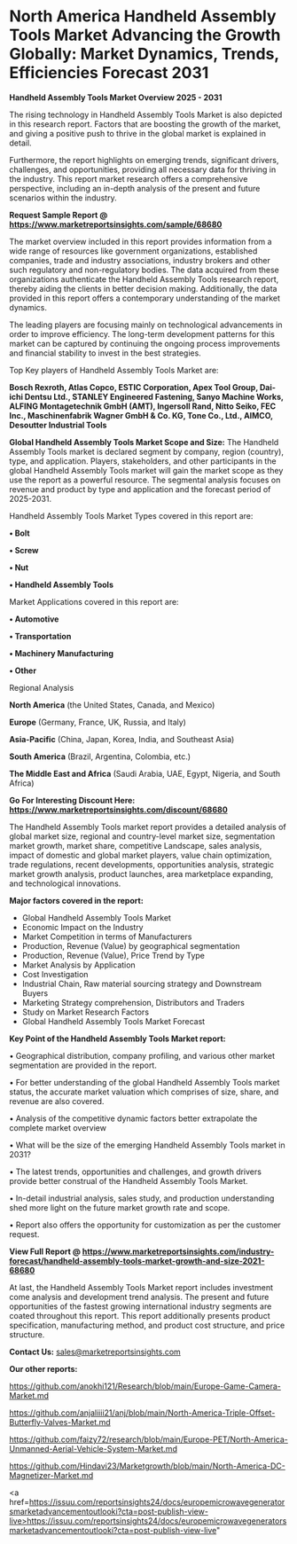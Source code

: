 # North America Handheld Assembly Tools Market Advancing the Growth Globally: Market Dynamics, Trends, Efficiencies Forecast 2031

<Strong> Handheld Assembly Tools Market Overview 2025 - 2031</strong>

The rising technology in Handheld Assembly Tools Market is also depicted in this research report. Factors that are boosting the growth of the market, and giving a positive push to thrive in the global market is explained in detail.

Furthermore, the report highlights on emerging trends, significant drivers, challenges, and opportunities, providing all necessary data for thriving in the industry. This report market research offers a comprehensive perspective, including an in-depth analysis of the present and future scenarios within the industry.

<strong>Request Sample Report @ <a href=https://www.marketreportsinsights.com/sample/68680>https://www.marketreportsinsights.com/sample/68680</a></strong>

The market overview included in this report provides information from a wide range of resources like government organizations, established companies, trade and industry associations, industry brokers and other such regulatory and non-regulatory bodies. The data acquired from these organizations authenticate the Handheld Assembly Tools research report, thereby aiding the clients in better decision making. Additionally, the data provided in this report offers a contemporary understanding of the market dynamics.

The leading players are focusing mainly on technological advancements in order to improve efficiency. The long-term development patterns for this market can be captured by continuing the ongoing process improvements and financial stability to invest in the best strategies.

Top Key players of Handheld Assembly Tools Market are:

<strong>Bosch Rexroth, Atlas Copco, ESTIC Corporation, Apex Tool Group, Dai-ichi Dentsu Ltd., STANLEY Engineered Fastening, Sanyo Machine Works, ALFING Montagetechnik GmbH (AMT), Ingersoll Rand, Nitto Seiko, FEC Inc., Maschinenfabrik Wagner GmbH & Co. KG, Tone Co., Ltd., AIMCO, Desoutter Industrial Tools</strong>

<strong><b>Global Handheld Assembly Tools Market Scope and Size:</b></strong>
The Handheld Assembly Tools market is declared segment by company, region (country), type, and application. Players, stakeholders, and other participants in the global Handheld Assembly Tools market will gain the market scope as they use the report as a powerful resource. The segmental analysis focuses on revenue and product by type and application and the forecast period of 2025-2031.

Handheld Assembly Tools Market Types covered in this report are:

<strong>• Bolt

• Screw

• Nut

• Handheld Assembly Tools</strong>

Market Applications covered in this report are:

<strong>• Automotive

• Transportation

• Machinery Manufacturing

• Other</strong> 

Regional Analysis

<strong>North America</strong> (the United States, Canada, and Mexico)

<strong>Europe</strong> (Germany, France, UK, Russia, and Italy)

<strong>Asia-Pacific</strong> (China, Japan, Korea, India, and Southeast Asia)

<strong>South America</strong> (Brazil, Argentina, Colombia, etc.)

<strong>The Middle East and Africa</strong> (Saudi Arabia, UAE, Egypt, Nigeria, and South Africa)

<strong>Go For Interesting Discount Here: <a href=https://www.marketreportsinsights.com/discount/68680>https://www.marketreportsinsights.com/discount/68680</a></strong>

The Handheld Assembly Tools market report provides a detailed analysis of global market size, regional and country-level market size, segmentation market growth, market share, competitive Landscape, sales analysis, impact of domestic and global market players, value chain optimization, trade regulations, recent developments, opportunities analysis, strategic market growth analysis, product launches, area marketplace expanding, and technological innovations.

<strong><b>Major factors covered in the report:</b></strong>
<ul>
  <li>Global Handheld Assembly Tools Market </li>
  <li>Economic Impact on the Industry</li>
  <li>Market Competition in terms of Manufacturers</li>
  <li>Production, Revenue (Value) by geographical segmentation</li>
  <li>Production, Revenue (Value), Price Trend by Type</li>
  <li>Market Analysis by Application</li>
  <li>Cost Investigation</li>
  <li>Industrial Chain, Raw material sourcing strategy and Downstream Buyers</li>
  <li>Marketing Strategy comprehension, Distributors and Traders</li>
  <li>Study on Market Research Factors</li>
  <li>Global Handheld Assembly Tools Market Forecast</li>
</ul>

<strong><b>Key Point of the Handheld Assembly Tools Market report:</b></strong>

• Geographical distribution, company profiling, and various other market segmentation are provided in the report.

• For better understanding of the global Handheld Assembly Tools market status, the accurate market valuation which comprises of size, share, and revenue are also covered.

• Analysis of the competitive dynamic factors better extrapolate the complete market overview

• What will be the size of the emerging Handheld Assembly Tools market in 2031?

• The latest trends, opportunities and challenges, and growth drivers provide better construal of the Handheld Assembly Tools Market.

• In-detail industrial analysis, sales study, and production understanding shed more light on the future market growth rate and scope.

• Report also offers the opportunity for customization as per the customer request.

<strong><b>View Full Report @ <a href=https://www.marketreportsinsights.com/industry-forecast/handheld-assembly-tools-market-growth-and-size-2021-68680>https://www.marketreportsinsights.com/industry-forecast/handheld-assembly-tools-market-growth-and-size-2021-68680</a></b></strong>


At last, the Handheld Assembly Tools Market report includes investment come analysis and development trend analysis. The present and future opportunities of the fastest growing international industry segments are coated throughout this report. This report additionally presents product specification, manufacturing method, and product cost structure, and price structure.

<strong>Contact Us:</strong>
sales@marketreportsinsights.com

<strong>Our other reports:</strong>

<a href=https://github.com/anokhi121/Research/blob/main/Europe-Game-Camera-Market.md>https://github.com/anokhi121/Research/blob/main/Europe-Game-Camera-Market.md</a>

<a href=https://github.com/anjaliiii21/anj/blob/main/North-America-Triple-Offset-Butterfly-Valves-Market.md>https://github.com/anjaliiii21/anj/blob/main/North-America-Triple-Offset-Butterfly-Valves-Market.md</a>

<a href=https://github.com/faizy72/research/blob/main/Europe-PET/North-America-Unmanned-Aerial-Vehicle-System-Market.md>https://github.com/faizy72/research/blob/main/Europe-PET/North-America-Unmanned-Aerial-Vehicle-System-Market.md</a>

<a href=https://github.com/Hindavi23/Marketgrowth/blob/main/North-America-DC-Magnetizer-Market.md>https://github.com/Hindavi23/Marketgrowth/blob/main/North-America-DC-Magnetizer-Market.md</a>

<a href=https://issuu.com/reportsinsights24/docs/europemicrowavegeneratorsmarketadvancementoutlooki?cta=post-publish-view-live>https://issuu.com/reportsinsights24/docs/europemicrowavegeneratorsmarketadvancementoutlooki?cta=post-publish-view-live</a>"
